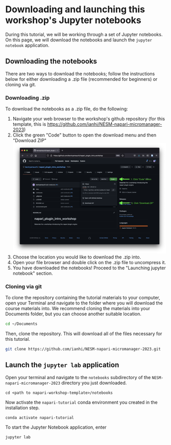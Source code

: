 # Downloading and launching this workshop's Jupyter notebooks

During this tutorial, we will be working through a set of Jupyter notebooks. On
this page, we will download the notebooks and launch the `jupyter notebook`
application. 

## Downloading the notebooks

There are two ways to download the notebooks; follow the instructions below for
either downloading a .zip file (recommended for beginners) or cloning via git.

### Downloading .zip
To download the notebooks as a .zip file, do the following:

1. Navigate your web browser to the workshop's github repository (for this
   template, this is https://github.com/ianhi/NESM-napari-micromanager-2023)
2. Click the green "Code" button to open the download menu and then
   "Download ZIP" ![download code](./resources/download_code.png)
3. Choose the location you would like to download the .zip into.
4. Open your file browser and double click on the .zip file to uncompress it.
5. You have downloaded the notebooks! Proceed to the "Launching jupyter
   notebook" section.

### Cloning via git
To clone the repository containing the tutorial materials to your computer, open
your Terminal and navigate to the folder where you will download the course
materials into. We recommend cloning the materials into your Documents folder,
but you can choose another suitable location. 

 ```bash
 cd ~/Documents
 ```

Then, clone the repository. This will download all of the files necessary for
this tutorial.

 ```bash
 git clone https://github.com/ianhi/NESM-napari-micromanager-2023.git
 ```

## Launch the `jupyter lab` application

Open your terminal and navigate to the `notebooks` subdirectory of the
`NESM-napari-micromanager-2023` directory you just downloaded.

```
cd <path to napari-workshop-template>/notebooks
```

Now activate the `napari-tutorial` conda environment you created in the 
installation step.

```
conda activate napari-tutorial
```

To start the Jupyter Notebook application, enter

```bash
jupyter lab
```